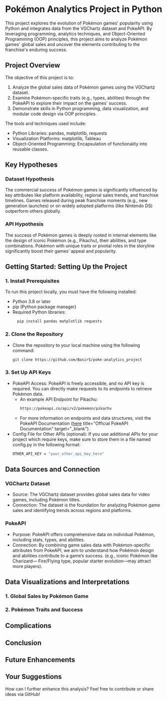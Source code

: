 # Pokémon Analytics Project in Python

This project explores the evolution of Pokémon games' popularity using Python and integrates data from the VGChartz dataset and PokeAPI. By leveraging programming, analytics techniques, and Object-Oriented Programming (OOP) principles, this project aims to analyze Pokémon games' global sales and uncover the elements contributing to the franchise's enduring success.

## Project Overview

The objective of this project is to:
  1. Analyze the global sales data of Pokémon games using the VGChartz dataset.
  2. Examine Pokémon-specific traits (e.g., types, abilities) through the PokeAPI    to explore their impact on the games' success.
  3. Demonstrate skills in Python programming, data visualization, and modular       code design via OOP principles.

The tools and techniques used include:
  + Python Libraries: pandas, matplotlib, requests
  + Visualization Platforms: matplotlib, Tableau
  + Object-Oriented Programming: Encapsulation of functionality into reusable        classes.

## Key Hypotheses
### Dataset Hypothesis
The commercial success of Pokémon games is significantly influenced by key attributes like platform availability, regional sales trends, and franchise timelines. Games released during peak franchise moments (e.g., new generation launches) or on widely adopted platforms (like Nintendo DS) outperform others globally.

### API Hypothesis
The success of Pokémon games is deeply rooted in internal elements like the design of iconic Pokémon (e.g., Pikachu), their abilities, and type combinations. Pokémon with unique traits or pivotal roles in the storyline significantly boost their games’ appeal and popularity.

## Getting Started: Setting Up the Project
### 1. Install Prerequisites
To run this project locally, you must have the following installed:
  - Python 3.8 or later
  - pip (Python package manager)
  - Required Python libraries:
    ```bash
      pip install pandas matplotlib requests

### 2. Clone the Repository
  - Clone the repository to your local machine using the following command:
    ```bash
    git clone https://github.com/BasirS/poke-analytics_project

### 3. Set Up API Keys
  - PokeAPI Access:
    PokeAPI is freely accessible, and no API key is required. You can directly       make requests to its endpoints to retrieve Pokémon data.
    - An example API Endpoint for Pikachu:
      ```bash
      https://pokeapi.co/api/v2/pokemon/pikachu
    - For more information on endpoints and data structures, visit the PokeAPI         Documentation ([here](https://pokeapi.co/docs/v2) title="Official PokeAPI        Documentation" target="_blank").
  - Config File for Other APIs (optional):
    If you use additional APIs for your project which require keys, make             sure to store them in a file named config.py in the following format:
    ```bash
    OTHER_API_KEY = "your_other_api_key_here"

## Data Sources and Connection
### VGChartz Dataset
  - Source: The VGChartz dataset provides global sales data for video games,         including Pokémon titles.
  - Connection: The dataset is the foundation for analyzing Pokémon game sales       and identifying trends across regions and platforms.

### PokeAPI
  - Purpose: PokeAPI offers comprehensive data on individual Pokémon, including      stats, types, and abilities.
  - Connection: By combining game sales data with Pokémon-specific attributes        from PokeAPI, we aim to understand how Pokémon design and abilities              contribute to a game’s success. (e.g., iconic Pokémon like Charizard—            Fire/Flying type, popular starter evolution—may attract more players).

## Data Visualizations and Interpretations
### 1. Global Sales by Pokémon Game
### 2. Pokémon Traits and Success

## Complications

## Conclusion

## Future Enhancements

## Your Suggestions
How can I further enhance this analysis? Feel free to contribute or share ideas via GitHub!
